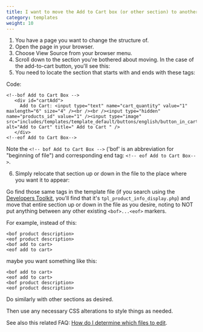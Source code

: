 ```yaml
---
title: I want to move the Add to Cart box (or other section) to another place on my product page 
category: templates
weight: 10
---
```


1. You have a page you want to change the structure of.
2. Open the page in your browser.
3. Choose View Source from your browser menu.
4. Scroll down to the section you're bothered about moving. In the case of the add-to-cart button, you'll see this:
5. You need to locate the section that starts with and ends with these tags:

Code:
```
<!--bof Add to Cart Box -->
   <div id="cartAdd">
     Add to Cart: <input type="text" name="cart_quantity" value="1" maxlength="6" size="4" /><br /><br /><input type="hidden" name="products_id" value="1" /><input type="image" src="includes/templates/template_default/buttons/english/button_in_cart.gif" alt="Add to Cart" title=" Add to Cart " />  
   </div>
<!--eof Add to Cart Box-->
```

Note the `<!-- bof Add to Cart Box -->` ('bof' is an abbreviation for "beginning of file") and corresponding end tag: `<!-- eof Add to Cart Box-->`.

6. Simply relocate that section up or down in the file to the place where you want it to appear:

Go find those same tags in the template file (if you search using the [Developers Toolkit](/user/admin/developers_toolkit/), you'll find that it's `tpl_product_info_display.php`) and move that entire section up or down in the file as you desire, noting to NOT put anything between any other existing `<bof>...<eof>` markers.

For example, instead of this:

```
<bof product description>
<eof product description>
<bof add to cart>
<eof add to cart>
```
maybe you want something like this:

```
<bof add to cart>
<eof add to cart>
<bof product description>
<eof product description>
```

Do similarly with other sections as desired.

Then use any necessary CSS alterations to style things as needed.

See also this related FAQ: [How do I determine which files to edit](/user/template/what_files/). 

